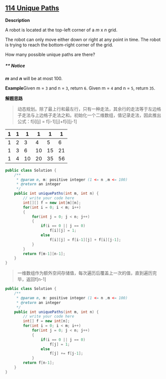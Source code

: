 ## [114 Unique Paths](http://www.lintcode.com/en/problem/unique-paths/)

**Description**

A robot is located at the top-left corner of a *m* x *n* grid.

The robot can only move either down or right at any point in time. The robot is trying to reach the bottom-right corner of the grid.

How many possible unique paths are there?

##### ** Notice

***m*** and ***n*** will be at most 100.

**Example**Given m = `3` and n = `3`, return `6`.
Given m = `4` and n = `5`, return `35`.

**解题思路**

> 动态规划。除了最上行和最左行，只有一种走法，其余行的走法等于左边格子走法与上边格子走法之和。初始化一个二维数组，值记录走法，因此推出公式：f\[i][j] = f\[i-1][j]+f\[i][j-1]

| 1    | 1    | 1    | 1    | 1    | 1    |
| ---- | ---- | ---- | ---- | ---- | ---- |
| 1    | 2    | 3    | 4    | 5    | 6    |
| 1    | 3    | 6    | 10   | 15   | 21   |
| 1    | 4    | 10   | 20   | 35   | 56   |



```java
public class Solution {
    /**
     * @param n, m: positive integer (1 <= n ,m <= 100)
     * @return an integer
     */
    public int uniquePaths(int m, int n) {
        // write your code here 
        int[][] f = new int[m][n];
        for(int i = 0; i < m; i++)
        {
            for(int j = 0; j < n; j++)
            {
                if(i == 0 || j == 0)
                    f[i][j] = 1;
                else
                    f[i][j] = f[i-1][j] + f[i][j-1];
            }
        }
        return f[m-1][n-1];
    }
}

```

> 一维数组作为额外空间存储值，每次遍历后覆盖上一次的值，直到遍历完毕，返回f\[n-1]

```java
public class Solution {
    /**
     * @param n, m: positive integer (1 <= n ,m <= 100)
     * @return an integer
     */
    public int uniquePaths(int m, int n) {
        // write your code here 
        int[] f = new int[n];
        for(int i = 0; i < m; i++)
            for(int j = 0; j < n; j++)
            {
                if(i == 0 || j == 0)
                    f[j] = 1;
                else
                    f[j] += f[j-1];
            }
        return f[n-1];
    }
}
```

